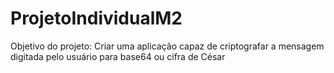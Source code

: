 # ProjetoIndividualM2
Objetivo do projeto: Criar uma aplicação capaz de criptografar a mensagem digitada pelo usuário para base64 ou cifra de César
